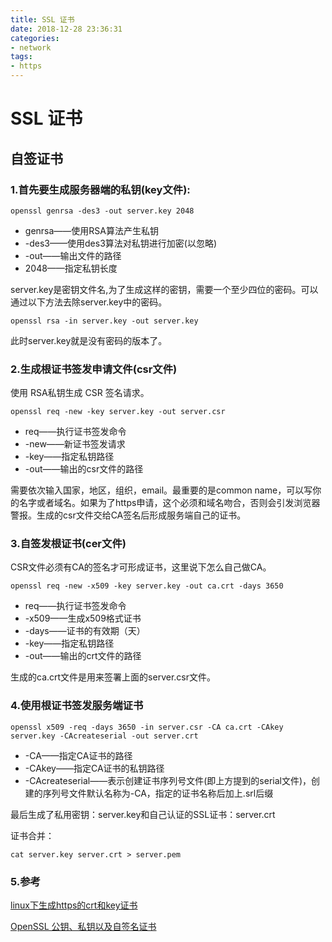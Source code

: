 ```yaml
---
title: SSL 证书
date: 2018-12-28 23:36:31
categories:
- network
tags:
- https
---
```


# SSL 证书

## 自签证书

### 1.首先要生成服务器端的私钥(key文件):

```shell
openssl genrsa -des3 -out server.key 2048 
```

* genrsa——使用RSA算法产生私钥 
* -des3——使用des3算法对私钥进行加密(以忽略) 
* -out——输出文件的路径 
* 2048——指定私钥长度 

server.key是密钥文件名,为了生成这样的密钥，需要一个至少四位的密码。可以通过以下方法去除server.key中的密码。
```shell
openssl rsa -in server.key -out server.key 
```
此时server.key就是没有密码的版本了。 


### 2.生成根证书签发申请文件(csr文件)

使用 RSA私钥生成 CSR 签名请求。

```shell
openssl req -new -key server.key -out server.csr 
```

* req——执行证书签发命令 
* -new——新证书签发请求 
* -key——指定私钥路径 
* -out——输出的csr文件的路径 

需要依次输入国家，地区，组织，email。最重要的是common name，可以写你的名字或者域名。如果为了https申请，这个必须和域名吻合，否则会引发浏览器警报。生成的csr文件交给CA签名后形成服务端自己的证书。 



### 3.自签发根证书(cer文件)

CSR文件必须有CA的签名才可形成证书，这里说下怎么自己做CA。

```shell
openssl req -new -x509 -key server.key -out ca.crt -days 3650 
```
* req——执行证书签发命令
* -x509——生成x509格式证书 
* -days——证书的有效期（天） 
* -key——指定私钥路径 
* -out——输出的crt文件的路径 

生成的ca.crt文件是用来签署上面的server.csr文件。

### 4.使用根证书签发服务端证书

```shell
openssl x509 -req -days 3650 -in server.csr -CA ca.crt -CAkey server.key -CAcreateserial -out server.crt
```

* -CA——指定CA证书的路径 
* -CAkey——指定CA证书的私钥路径 
* -CAcreateserial——表示创建证书序列号文件(即上方提到的serial文件)，创建的序列号文件默认名称为-CA，指定的证书名称后加上.srl后缀

最后生成了私用密钥：server.key和自己认证的SSL证书：server.crt

证书合并：

```shell
cat server.key server.crt > server.pem
```

### 5.参考

[linux下生成https的crt和key证书](https://blog.csdn.net/xuplus/article/details/51613883)

[OpenSSL 公钥、私钥以及自签名证书](https://www.zybuluo.com/muyanfeixiang/note/392079)